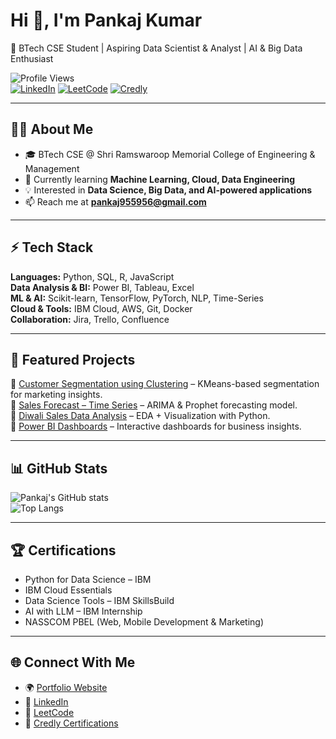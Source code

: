 # Hi 👋, I'm Pankaj Kumar  
🚀 BTech CSE Student | Aspiring Data Scientist & Analyst | AI & Big Data Enthusiast  

![Profile Views](https://komarev.com/ghpvc/?username=PANKAJ955956&color=blue)  
[![LinkedIn](https://img.shields.io/badge/LinkedIn-Pankaj%20Kumar-blue?logo=linkedin)](https://linkedin.com/in/pankaj-kumar-472a29294) 
[![LeetCode](https://img.shields.io/badge/LeetCode-PankajKumar_DS-orange?logo=leetcode)](https://leetcode.com/u/PankajKumar_DS/) 
[![Credly](https://img.shields.io/badge/Certifications-Credly-yellow?logo=credly)](https://www.credly.com/users/pankaj-kumar.59367139)  

---

## 🧑‍💻 About Me
- 🎓 BTech CSE @ Shri Ramswaroop Memorial College of Engineering & Management  
- 🌱 Currently learning **Machine Learning, Cloud, Data Engineering**  
- 💡 Interested in **Data Science, Big Data, and AI-powered applications**  
- 📫 Reach me at **pankaj955956@gmail.com**  

---

## ⚡ Tech Stack  
**Languages:** Python, SQL, R, JavaScript  
**Data Analysis & BI:** Power BI, Tableau, Excel  
**ML & AI:** Scikit-learn, TensorFlow, PyTorch, NLP, Time-Series  
**Cloud & Tools:** IBM Cloud, AWS, Git, Docker  
**Collaboration:** Jira, Trello, Confluence  

---

## 📂 Featured Projects
🔹 [Customer Segmentation using Clustering](https://github.com/PANKAJ955956/Customer-Segmentation-using-clustering) – KMeans-based segmentation for marketing insights.  
🔹 [Sales Forecast – Time Series](https://github.com/PANKAJ955956/-Sales-Forecast--Time-Series-) – ARIMA & Prophet forecasting model.  
🔹 [Diwali Sales Data Analysis](https://github.com/PANKAJ955956/Data-Analysis-Diwali-dataset) – EDA + Visualization with Python.  
🔹 [Power BI Dashboards](https://github.com/PANKAJ955956/POWEER-BI-PROJECTS-) – Interactive dashboards for business insights.  

---

## 📊 GitHub Stats
![Pankaj's GitHub stats](https://github-readme-stats.vercel.app/api?username=PANKAJ955956&show_icons=true&theme=tokyonight)  
![Top Langs](https://github-readme-stats.vercel.app/api/top-langs/?username=PANKAJ955956&layout=compact&theme=tokyonight)  

---

## 🏆 Certifications
- Python for Data Science – IBM  
- IBM Cloud Essentials  
- Data Science Tools – IBM SkillsBuild  
- AI with LLM – IBM Internship  
- NASSCOM PBEL (Web, Mobile Development & Marketing)  

---

## 🌐 Connect With Me
- 🌍 [Portfolio Website](https://pankaj955956.github.io/portfolio_2025)  
- 💼 [LinkedIn](https://linkedin.com/in/pankaj-kumar-472a29294)  
- 🏅 [LeetCode](https://leetcode.com/u/PankajKumar_DS/)  
- 📜 [Credly Certifications](https://www.credly.com/users/pankaj-kumar.59367139)  
